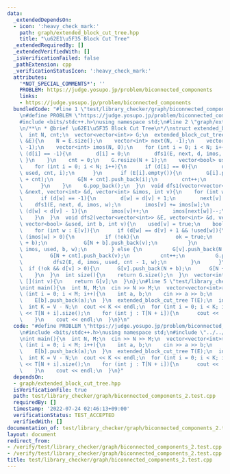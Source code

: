 ```yaml
---
data:
  _extendedDependsOn:
  - icon: ':heavy_check_mark:'
    path: graph/extended_block_cut_tree.hpp
    title: "\u62E1\u5F35 Block Cut Tree"
  _extendedRequiredBy: []
  _extendedVerifiedWith: []
  _isVerificationFailed: false
  _pathExtension: cpp
  _verificationStatusIcon: ':heavy_check_mark:'
  attributes:
    '*NOT_SPECIAL_COMMENTS*': ''
    PROBLEM: https://judge.yosupo.jp/problem/biconnected_components
    links:
    - https://judge.yosupo.jp/problem/biconnected_components
  bundledCode: "#line 1 \"test/library_checker/graph/biconnected_components_2.test.cpp\"\
    \n#define PROBLEM \"https://judge.yosupo.jp/problem/biconnected_components\"\n\
    #include <bits/stdc++.h>\nusing namespace std;\n#line 2 \"graph/extended_block_cut_tree.hpp\"\
    \n/**\n * @brief \u62E1\u5F35 Block Cut Tree\n*/\nstruct extended_block_cut_tree{\n\
    \  int N, cnt;\n  vector<vector<int>> G;\n  extended_block_cut_tree(vector<vector<int>>\
    \ &E){\n    N = E.size();\n    vector<int> next(N, -1);\n    vector<int> d(N,\
    \ -1);\n    vector<int> imos(N, 0);\n    for (int i = 0; i < N; i++){\n      if\
    \ (d[i] == -1){\n        d[i] = 0;\n        dfs1(E, next, d, imos, i);\n     \
    \ }\n    }\n    cnt = 0;\n    G.resize(N + 1);\n    vector<bool> used(N, false);\n\
    \    for (int i = 0; i < N; i++){\n      if (d[i] == 0){\n        dfs2(E, d, imos,\
    \ used, cnt, i);\n      }\n      if (E[i].empty()){\n        G[i].push_back(N\
    \ + cnt);\n        G[N + cnt].push_back(i);\n        cnt++;\n        G.push_back({});\n\
    \      }\n    }\n    G.pop_back();\n  }\n  void dfs1(vector<vector<int>> &E, vector<int>\
    \ &next, vector<int> &d, vector<int> &imos, int v){\n    for (int w : E[v]){\n\
    \      if (d[w] == -1){\n        d[w] = d[v] + 1;\n        next[v] = w;\n    \
    \    dfs1(E, next, d, imos, w);\n        imos[v] += imos[w];\n      } else if\
    \ (d[w] < d[v] - 1){\n        imos[v]++;\n        imos[next[w]]--;\n      }\n\
    \    }\n  }\n  void dfs2(vector<vector<int>> &E, vector<int> &d, vector<int> &imos,\
    \ vector<bool> &used, int b, int v){\n    used[v] = true;\n    bool ok = false;\n\
    \    for (int w : E[v]){\n      if (d[w] == d[v] + 1 && !used[w]){\n        if\
    \ (imos[w] > 0){\n          if (!ok){\n            ok = true;\n            G[v].push_back(N\
    \ + b);\n            G[N + b].push_back(v);\n          }\n          dfs2(E, d,\
    \ imos, used, b, w);\n        } else {\n          G[v].push_back(N + cnt);\n \
    \         G[N + cnt].push_back(v);\n          cnt++;\n          G.push_back({});\n\
    \          dfs2(E, d, imos, used, cnt - 1, w);\n        }\n      }\n    }\n  \
    \  if (!ok && d[v] > 0){\n      G[v].push_back(N + b);\n      G[N + b].push_back(v);\n\
    \    }\n  }\n  int size(){\n    return G.size();\n  }\n  vector<int> &operator\
    \ [](int v){\n    return G[v];\n  }\n};\n#line 5 \"test/library_checker/graph/biconnected_components_2.test.cpp\"\
    \nint main(){\n  int N, M;\n  cin >> N >> M;\n  vector<vector<int>> E(N);\n  for\
    \ (int i = 0; i < M; i++){\n    int a, b;\n    cin >> a >> b;\n    E[a].push_back(b);\n\
    \    E[b].push_back(a);\n  }\n  extended_block_cut_tree T(E);\n  int V = T.size();\n\
    \  int K = V - N;\n  cout << K << endl;\n  for (int i = 0; i < K; i++){\n    cout\
    \ << T[N + i].size();\n    for (int j : T[N + i]){\n      cout << ' ' << j;\n\
    \    }\n    cout << endl;\n  }\n}\n"
  code: "#define PROBLEM \"https://judge.yosupo.jp/problem/biconnected_components\"\
    \n#include <bits/stdc++.h>\nusing namespace std;\n#include \"../../../graph/extended_block_cut_tree.hpp\"\
    \nint main(){\n  int N, M;\n  cin >> N >> M;\n  vector<vector<int>> E(N);\n  for\
    \ (int i = 0; i < M; i++){\n    int a, b;\n    cin >> a >> b;\n    E[a].push_back(b);\n\
    \    E[b].push_back(a);\n  }\n  extended_block_cut_tree T(E);\n  int V = T.size();\n\
    \  int K = V - N;\n  cout << K << endl;\n  for (int i = 0; i < K; i++){\n    cout\
    \ << T[N + i].size();\n    for (int j : T[N + i]){\n      cout << ' ' << j;\n\
    \    }\n    cout << endl;\n  }\n}"
  dependsOn:
  - graph/extended_block_cut_tree.hpp
  isVerificationFile: true
  path: test/library_checker/graph/biconnected_components_2.test.cpp
  requiredBy: []
  timestamp: '2022-07-24 02:46:13+09:00'
  verificationStatus: TEST_ACCEPTED
  verifiedWith: []
documentation_of: test/library_checker/graph/biconnected_components_2.test.cpp
layout: document
redirect_from:
- /verify/test/library_checker/graph/biconnected_components_2.test.cpp
- /verify/test/library_checker/graph/biconnected_components_2.test.cpp.html
title: test/library_checker/graph/biconnected_components_2.test.cpp
---
```

